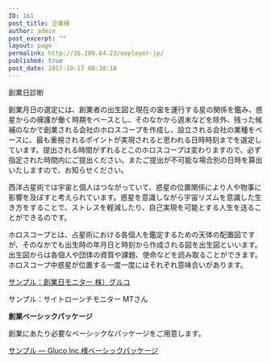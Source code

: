 ```yaml
---
ID: 161
post_title: 企業様
author: admin
post_excerpt: ""
layout: page
permalink: http://35.200.64.23/employer-jp/
published: true
post_date: 2017-10-17 08:38:18
---
```

創業日診断

創業月日の選定には、創業者の出生図と現在の宙を運行する星の関係を鑑み、惑星からの擁護が働く時期をベースとし、そのなかから週末などを除外、残った候補のなかで創業される会社のホロスコープを作成し、設立される会社の業種をベースに、最も重視されるポイントが実現されると思われる日時時刻までを選定しています。提出される時間がずれるとこのホロスコープは変わりますので、必ず指定された時間内にご提出ください。またご提出が不可能な場合別の日時を算出いたしますので、お知らせください。

西洋占星術では宇宙と個人はつながっていて、惑星の位置関係により人や物事に影響を及ぼすと考えられています。惑星を意識しながら宇宙リズムを意識した生き方をすることで、ストレスを軽減したり、自己実現を可能とする人生を送ることができるのです。

ホロスコープとは、占星術における各個人を鑑定するための天体の配置図ですが、そのなかでも出生時の年月日と時刻から作成される図を出生図といいます。出生図からは各個人や団体の資質や課題、使命などを読み取ることができます。ホロスコープ中惑星が位置する一度一度にはそれぞれ意味合いがあります。

<a href="http://35.200.64.23/employer-jp/%e6%a0%aa%ef%bc%89%e3%82%b0%e3%83%ab%e3%82%b3%e3%80%80%e5%89%b5%e6%a5%ad%e6%97%a5%e3%82%b3%e3%83%b3%e3%82%b5%e3%83%ab%e3%83%86%e3%82%a3%e3%83%b3%e3%82%b0/" target="_blank" rel="noopener">サンプル：創業日モニター 株）グルコ</a>

サンプル：サイトローンチモニター MTさん

<strong>創業ベーシックパッケージ</strong>

創業にあたり必要なベーシックなパッケージをご用意します。

<a href="http://35.200.64.23/wp-content/uploads/2017/10/28.pdf" target="blank">サンプル — Gluco Inc.様ベーシックパッケージ</a>

&nbsp;